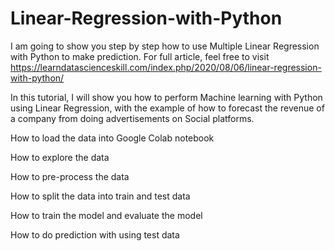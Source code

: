 # Linear-Regression-with-Python
I am going to show you step by step how to use Multiple Linear Regression with Python to make prediction. For full article, feel free to visit https://learndatascienceskill.com/index.php/2020/08/06/linear-regression-with-python/

In this tutorial, I will show you how to perform Machine learning with Python using Linear Regression, with the example of how to forecast the revenue of a company from doing advertisements on Social platforms.

How to load the data into Google Colab notebook

How to explore the data

How to pre-process the data

How to split the data into train and test data

How to train the model and evaluate the model

How to do prediction with using test data
